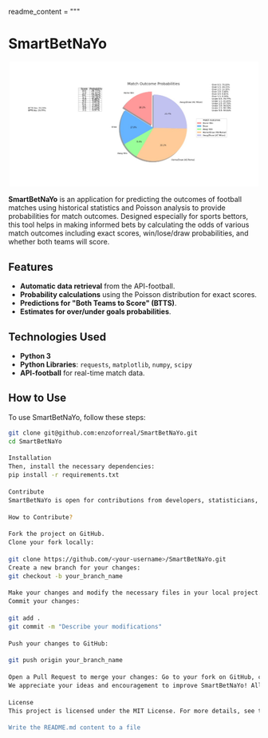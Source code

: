 readme_content = """
# SmartBetNaYo

<p align="center">
  <img src="./images/stats_predict.jpg" alt="Probabilité d'un match de football" width="500">
</p>

**SmartBetNaYo** is an application for predicting the outcomes of football matches using historical statistics and Poisson analysis to provide probabilities for match outcomes. Designed especially for sports bettors, this tool helps in making informed bets by calculating the odds of various match outcomes including exact scores, win/lose/draw probabilities, and whether both teams will score.

## Features

- **Automatic data retrieval** from the API-football.
- **Probability calculations** using the Poisson distribution for exact scores.
- **Predictions for "Both Teams to Score" (BTTS)**.
- **Estimates for over/under goals probabilities**.

## Technologies Used

- **Python 3**
- **Python Libraries**: `requests`, `matplotlib`, `numpy`, `scipy`
- **API-football** for real-time match data.

## How to Use

To use SmartBetNaYo, follow these steps:

```bash
git clone git@github.com:enzoforreal/SmartBetNaYo.git
cd SmartBetNaYo

Installation
Then, install the necessary dependencies:
pip install -r requirements.txt

Contribute
SmartBetNaYo is open for contributions from developers, statisticians, and sports betting enthusiasts. If you have ideas for improving predictions, integrating artificial intelligence, or optimizing existing algorithms, your input is welcome!

How to Contribute?

Fork the project on GitHub.
Clone your fork locally:

git clone https://github.com/<your-username>/SmartBetNaYo.git
Create a new branch for your changes:
git checkout -b your_branch_name

Make your changes and modify the necessary files in your local project.
Commit your changes:

git add .
git commit -m "Describe your modifications"

Push your changes to GitHub:

git push origin your_branch_name

Open a Pull Request to merge your changes: Go to your fork on GitHub, click on 'Pull Request' then 'New Pull Request'. Select your branch and proceed by clicking 'Create pull request'.
We appreciate your ideas and encouragement to improve SmartBetNaYo! All contributions help make the application more effective and useful for everyone.

License
This project is licensed under the MIT License. For more details, see the LICENSE file. """

Write the README.md content to a file

